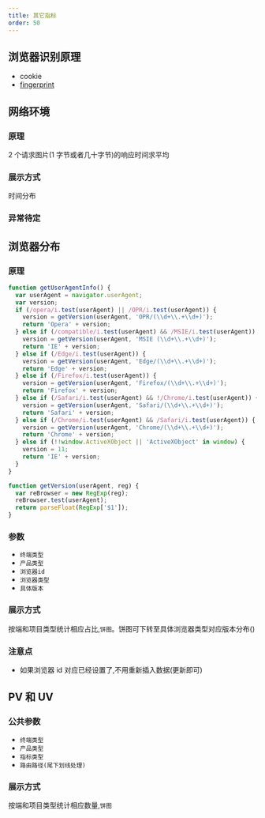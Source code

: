 ```yaml
---
title: 其它指标
order: 50
---
```


## 浏览器识别原理

- cookie
- [fingerprint](https://fingerprint.com/github/)

## 网络环境

### 原理

2 个请求图片(1 字节或者几十字节)的响应时间求平均

### 展示方式

时间分布

### 异常待定

## 浏览器分布

### 原理

```js
function getUserAgentInfo() {
  var userAgent = navigator.userAgent;
  var version;
  if (/opera/i.test(userAgent) || /OPR/i.test(userAgent)) {
    version = getVersion(userAgent, 'OPR/(\\d+\\.+\\d+)');
    return 'Opera' + version;
  } else if (/compatible/i.test(userAgent) && /MSIE/i.test(userAgent)) {
    version = getVersion(userAgent, 'MSIE (\\d+\\.+\\d+)');
    return 'IE' + version;
  } else if (/Edge/i.test(userAgent)) {
    version = getVersion(userAgent, 'Edge/(\\d+\\.+\\d+)');
    return 'Edge' + version;
  } else if (/Firefox/i.test(userAgent)) {
    version = getVersion(userAgent, 'Firefox/(\\d+\\.+\\d+)');
    return 'Firefox' + version;
  } else if (/Safari/i.test(userAgent) && !/Chrome/i.test(userAgent)) {
    version = getVersion(userAgent, 'Safari/(\\d+\\.+\\d+)');
    return 'Safari' + version;
  } else if (/Chrome/i.test(userAgent) && /Safari/i.test(userAgent)) {
    version = getVersion(userAgent, 'Chrome/(\\d+\\.+\\d+)');
    return 'Chrome' + version;
  } else if (!!window.ActiveXObject || 'ActiveXObject' in window) {
    version = 11;
    return 'IE' + version;
  }
}

function getVersion(userAgent, reg) {
  var reBrowser = new RegExp(reg);
  reBrowser.test(userAgent);
  return parseFloat(RegExp['$1']);
}
```

### 参数

- `终端类型`
- `产品类型`
- `浏览器id`
- `浏览器类型`
- `具体版本`

### 展示方式

按端和项目类型统计相应占比,`饼图`。饼图可下转至具体浏览器类型对应版本分布()

### 注意点

- 如果浏览器 id 对应已经设置了,不用重新插入数据(更新即可)

## PV 和 UV

### 公共参数

- `终端类型`
- `产品类型`
- `指标类型`
- `路由路径(尾下划线处理)`

### 展示方式

按端和项目类型统计相应数量,`饼图`
